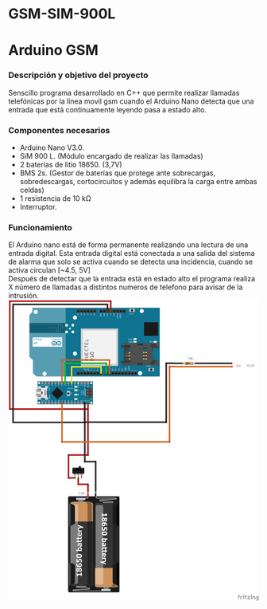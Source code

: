 # GSM-SIM-900L
<h1> Arduino GSM </h1>

<h3> Descripción y objetivo del proyecto </h3>

Senscillo programa desarrollado en C++ que permite realizar llamadas telefónicas por la línea movil gsm cuando el Arduino Nano detecta que una entrada que está continuamente leyendo pasa a estado alto. <br>

<h3> Componentes necesarios </h3>
<ul> 
 <li> Arduino Nano V3.0. </li>
 <li> SiM 900 L. (Módulo encargado de realizar las llamadas)</li>
 <li> 2 baterías de litio 18650. (3,7V) </li>
 <li> BMS 2s. (Gestor de baterías que protege ante sobrecargas, sobredescargas, cortocircuitos y además equilibra la carga entre ambas celdas)</li>
 <li> 1 resistencia de 10 kΩ </li>
 <li> Interruptor. </li>
</ul>


<h3> Funcionamiento </h3>
El Arduino nano está de forma permanente realizando una lectura de una entrada digital. Esta entrada digital está conectada a una salida del sistema de alarma que solo se activa cuando se detecta una incidencia, cuando se activa circulan [~4.5, 5V] <br>
Después de detectar que la entrada está en estado alto el programa realiza X número de llamadas a distintos numeros de telefono para avisar de la intrusión.

 <br>
<img src="./esquema.png">

